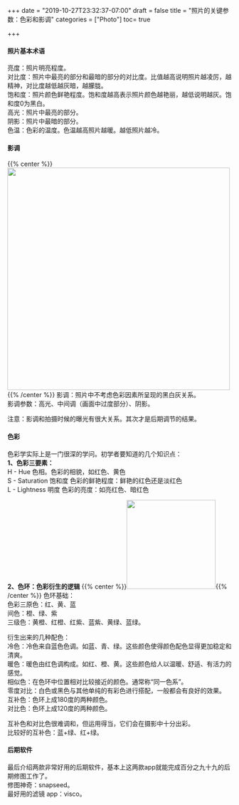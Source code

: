 +++
date = "2019-10-27T23:32:37-07:00"
draft = false
title = "照片的关键参数：色彩和影调"
categories = ["Photo"]
toc= true

+++
#### 照片基本术语

亮度：照片明亮程度。    
对比度：照片中最亮的部分和最暗的部分的对比度。比值越高说明照片越凌厉，越精神，对比度越低越灰暗，越朦胧。    
饱和度：照片颜色鲜艳程度。饱和度越高表示照片颜色越艳丽，越低说明越灰。饱和度0为黑白。    
高光：照片中最亮的部分。    
阴影：照片中最暗的部分。    
色温：色彩的温度。色温越高照片越暖。越低照片越冷。    

#### 影调
{{% center %}}<img name="touchbar-config" src="/images/blog/2019-10/photo_04.png" width='500px'/>{{% /center %}}
影调：照片中不考虑色彩因素所呈现的黑白灰关系。    
影调参数：高光、中间调（画面中过度部分）、阴影。     

注意：影调和拍摄时候的曝光有很大关系。其次才是后期调节的结果。


#### 色彩

色彩学实际上是一门很深的学问。初学者要知道的几个知识点：      
**1、色彩三要素：**    
H - Hue 色相。色彩的相貌，如红色、黄色      
S - Saturation 饱和度  色彩的鲜艳程度：鲜艳的红色还是淡红色     
L - Lightness 明度  色彩的亮度：如亮红色、暗红色     

**2、色环：色彩衍生的逻辑**
{{% center %}}<img name="touchbar-config" src="/images/blog/2019-10/photo_03.png" width='200px'/>{{% /center %}}
色环基础：     
色彩三原色：红、黄、蓝     
间色：橙、绿、紫     
三级色：黄橙、红橙、红紫、蓝紫、黄绿、蓝绿。     

衍生出来的几种配色：     
冷色：冷色来自蓝色色调。如蓝、青、绿。这些颜色使得颜色配色显得更加稳定和清爽。     
暖色：暖色由红色调构成。如红、橙、黄。这些颜色给人以温暖、舒适、有活力的感觉。     
相似色：在色环中位置相对比较接近的颜色。通常称“同一色系”。      
零度对比：白色或黑色与其他单纯的有彩色进行搭配，一般都会有良好的效果。     
互补色：色环上成180度的两种颜色。    
对比色：色环上成120度的两种颜色。     

互补色和对比色很难调和，但运用得当，它们会在摄影中十分出彩。      
比较好的互补色：蓝+绿、红+绿。

#### 后期软件
最后介绍两款非常好用的后期软件，基本上这两款app就能完成百分之九十九的后期修图工作了。     
修图神奇：snapseed。     
最好用的滤镜 app：visco。     